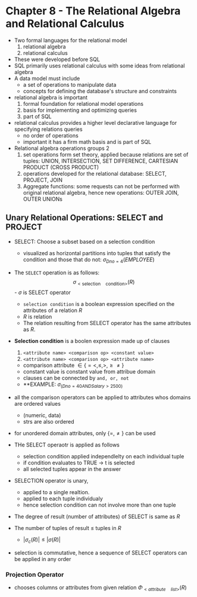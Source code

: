 # Chapter 8 - The Relational Algebra and Relational Calculus

- Two formal languages for the relational model
	1. relational algebra
	2. relational calculus
- These were developed before SQL
- SQL primarily uses relational calculus with some ideas from relational algebra
- A data model must include
	- a set of operations to manipulate data
	- concepts for defining the database's structure and constraints 
- relational algebra is important 
	1. formal foundation for relational model operations
	2. basis for implementing and optimizing queries 
	3. part of SQL
- relational calculus provides a higher level declarative language for specifying relations queries 
	- no order of operations
	- important it has a firm math basis and is part of SQL
- Relational algebra operations groups 2
	1. set operations form set theory, applied because relations are set of tuples: UNION, INTERSECTION, SET DIFFERENCE, CARTESIAN PRODUCT (CROSS PRODUCT)
	2. operations developed for the relational database: SELECT, PROJECT, JOIN
	3. Aggregate functions: some requests can not be performed with original relational algebra, hence new operations: OUTER JOIN, OUTER UNIONs

## Unary Relational Operations: SELECT and PROJECT

- SELECT: Choose a subset based on a selection condition 
	- visualized as horizontal partitions into tuples that satisfy the condition and those that do not: $\sigma_{Dno=4}(EMPLOYEE)$

- The `SELECT` operation is as follows: $$\sigma_{<\text{selection} \quad \text{condition}>}(R)$$	 - $\sigma$ is SELECT operator
	 - `selection condition` is a boolean expression specified on the attributes of a relation $R$
	 - $R$ is relation
	 - The relation resulting from SELECT operator has the same attributes as $R$. 
 - **Selection condition** is a boolen expression made up of clauses
	 1. `<attribute name> <comparison op> <constant value>`
	 2. `<attribute name> <comparison op> <attribute name>`
	- comparison attribute $\in \{= <, \leq, >, \geq \neq \}$
	- constant value is constant value from attribue domain
	- clauses can be connected by `and, or, not`
	- **EXAMPLE:  $\sigma_{(Dno=40 AND Salary > 2500)}$
- all the comparison operators can be applied to attributes whos domains are ordered values 
	- (numeric, data)
	- strs are also ordered
- for unordered domain attributes, only $\{=, \neq\}$ can be used
- THe SELECT operaotr is applied as follows
	- selection condition applied independlelty on each individual tuple
	- if condition evaluates to TRUE -> t is selected
	- all selected tuples appear in the answer
- SELECTION operator is unary, 
	- applied to a single realtion.
	- applied to each tuple individualy
	- hence selection condition can not involve more than one tuple
- The degree of result (number of attributes) of SELECT is same as $R$
- The number of tuples of result $\leq$ tuples in $R$
	- $|\sigma_c(R)| \leq |\sigma(R)|$
- selection is commutative, hence a sequence of SELECT operators can be applied in any order

### Projection Operator

- chooses columns or attributes from given relation
	$\Phi_{<attribute \quad list>}(R)$
	
